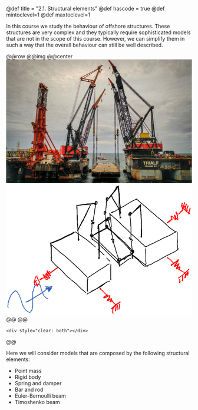 @def title = "2.1. Structural elements"
@def hascode = true
@def mintoclevel=1
@def maxtoclevel=1

In this course we study the behaviour of offshore structures. These structures are very complex and they typically require sophisticated models that are not in the scope of this course. However, we can simplify them in such a way that the overall behaviour can still be well described.

@@row
@@img
@@center ![](/assets/lecture_notes/Module2/StructuralElements/figures/quad_lift.png) ![](/assets/lecture_notes/Module2/StructuralElements/figures/quad_lift_model.png) @@
@@
~~~
<div style="clear: both"></div>
~~~
@@

Here we will consider models that are composed by the following structural elements:
- Point mass
- Rigid body
- Spring and damper
- Bar and rod
- Euler-Bernoulli beam
- Timoshenko beam